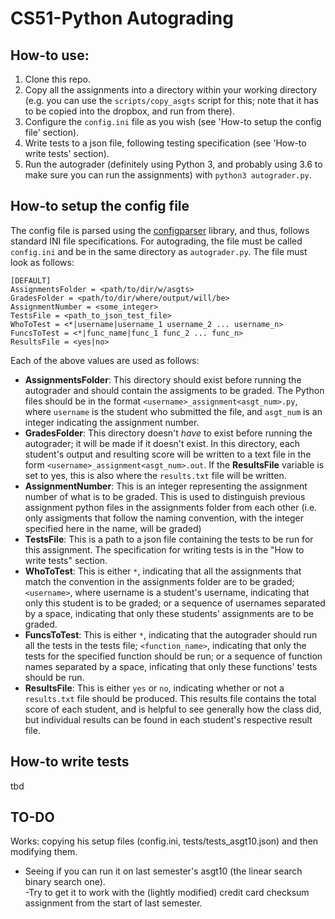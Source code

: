 # CS51-Python Autograding
## How-to use:
1. Clone this repo.
2. Copy all the assignments into a directory within your working directory (e.g. you can use the `scripts/copy_asgts` script for this; note that it has to be copied into the dropbox, and run from there).
3. Configure the `config.ini` file as you wish (see 'How-to setup the config file' section).
4. Write tests to a json file, following testing specification (see 'How-to write tests' section).
5. Run the autograder (definitely using Python 3, and probably using 3.6 to make sure you can run the assignments) with `python3 autograder.py`.

## How-to setup the config file
The config file is parsed using the [configparser](https://docs.python.org/3/library/configparser.html "configparser") library, and thus, follows standard INI file specifications. For autograding, the file must be called `config.ini` and be in the same directory as `autograder.py`. The file must look as follows:
```
[DEFAULT]
AssignmentsFolder = <path/to/dir/w/asgts>
GradesFolder = <path/to/dir/where/output/will/be>
AssignmentNumber = <some_integer>
TestsFile = <path_to_json_test_file>
WhoToTest = <*|username|username_1 username_2 ... username_n>
FuncsToTest = <*|func_name|func_1 func_2 ... func_n>
ResultsFile = <yes|no>
```

Each of the above values are used as follows:
* **AssignmentsFolder**: This directory should exist before running the autograder and should contain the assigments to be graded. The Python files should be in the format `<username>_assignment<asgt_num>.py`, where `username` is the student who submitted the file, and `asgt_num` is an integer indicating the assignment number.
* **GradesFolder**: This directory doesn't *have* to exist before running the autograder; it will be made if it doesn't exist. In this directory, each student's output and resulting score will be written to a text file in the form `<username>_assignment<asgt_num>.out`. If the **ResultsFile** variable is set to yes, this is also where the `results.txt` file will be written.
* **AssignmentNumber**: This is an integer representing the assignment number of what is to be graded. This is used to distinguish previous assignment python files in the assignments folder from each other (i.e. only assigments that follow the naming convention, with the integer specified here in the name, will be graded)
* **TestsFile**: This is a path to a json file containing the tests to be run for this assignment. The specification for writing tests is in the "How to write tests" section.
* **WhoToTest**: This is either `*`, indicating that all the assignments that match the convention in the assignments folder are to be graded; `<username>`, where username is a student's username, indicating that only this student is to be graded; or a sequence of usernames separated by a space, indicating that only these students' assignments are to be graded.
* **FuncsToTest**: This is either `*`, indicating that the autograder should run all the tests in the tests file; `<function_name>`, indicating that only the tests for the specified function should be run; or a sequence of function names separated by a space, inficating that only these functions' tests should be run.
* **ResultsFile**: This is either `yes` or `no`, indicating whether or not a `results.txt` file should be produced. This results file contains the total score of each student, and is helpful to see generally how the class did, but individual results can be found in each student's respective result file.

## How-to write tests
tbd

## TO-DO
Works: copying his setup files (config.ini, tests/tests_asgt10.json) and then modifying them.
- Seeing if you can run it on last semester's asgt10 (the linear search binary search one).  
-Try to get it to work with the (lightly modified) credit card checksum assignment from the start of last semester.
